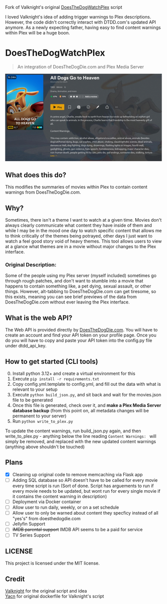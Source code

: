 Fork of Valknight's original [DoesTheDogWatchPlex](https://github.com/valknight/DoesTheDogWatchPlex) script 

I loved Valknight's idea of adding trigger warnings to Plex descriptions. However, the code didn't correctly interact with DTDD.com's updated API anymore. As a newly expecting father, having easy to find content warnings within Plex will be a huge boon.

# DoesTheDogWatchPlex

> An integration of DoesTheDogDie.com and Plex Media Server

![Demonstration of DoesTheDogWatchPlex using All Dog's Go To Heaven](/screenshots/2.png)
## What does this do?

This modifies the summaries of movies within Plex to contain content warnings from DoesTheDogDie.com.

## Why?
Sometimes, there isn't a theme I want to watch at a given time. Movies don't always clearly communicate what content they have inside of them and while I may be in the mood one day to watch specific content that allows me to think critically of the themes being potrayed, other days I just want to watch a feel good story void of heavy themes. This tool allows users to view at a glance what themes are in a movie without major changes to the Plex interface.

### Original Description: ###
Some of the people using my Plex server (myself included) sometimes go through rough patches, and don't want to stumble into a movie that happens to contain something like, a pet dying, sexual assault, or other things. However, alt-tabbing to DoesTheDogDie.com can get tiresome, so this exists, meaning you can see brief previews of the data from DoesTheDogDie.com without ever leaving the Plex interface.

## What is the web API?

The Web API is provided directly by [DoesTheDogDie.com](https://www.doesthedogdie.com/api). You will have to create an account and find your API token on your profile page. Once you do you will have to copy and paste your API token into the config.py file under dtdd_api_key.

## How to get started (CLI tools)

0. Install python 3.12+ and create a virtual environment for this
1. Execute `pip install -r requirements.txt`
2. Copy config.yml.template to config.yml, and fill out the data with what is relevant to your setup
3. Execute `python build_json.py`, and sit back and wait for the movies.json file to be generated 
4. Once this file is generated, check over it, and **make a Plex Media Server database backup** (from this point on, all metadata changes will be permanent to your server)
5. Run `python write_to_plex.py`

To update the content warnings, run build_json.py again, and then write_to_plex.py - anything below the line reading `Content Warnings: ` will simply be removed, and replaced with the new updated content warnings (anything above shouldn't be touched)

## Plans

- [X] Cleaning up original code to remove memcaching via Flask app
- [ ] Adding SQL database so API doesn't have to be called for every movie every time script is run (Sort of done. Script has arguements to run if every movie needs to be updated, but wont run for every single movie if it contains the content warning in description)
- [ ] Deployment via Docker container
- [ ] Allow user to run daily, weekly, or on a set schedule
- [ ] Allow user to only be warned about content they specficy instead of all "yes's" from doesthedogdie.com
- [ ] Jellyfin Support
- [ ] ~~IMDB parental support~~ IMDB API seems to be a paid for service
- [ ] TV Series Support

## LICENSE

This project is licensed under the MIT license.

## Credit
[Valknight](https://github.com/valknight) for the original script and idea <br />
[Yacn](https://github.com/yacn) for original dockerfile for Valknight's script <br /> 
